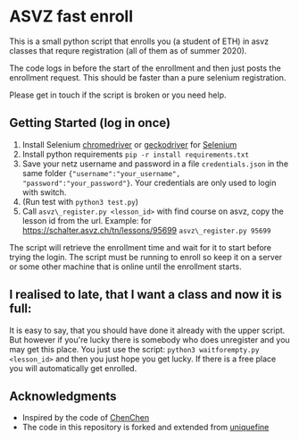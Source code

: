 # ASVZ fast enroll 

This is a small python script that enrolls you (a student of ETH) in asvz classes that requre registration (all of them as of summer 2020).

The code logs in before the start of the enrollment and then just posts the enrollment request. This should be faster than a pure selenium registration.

Please get in touch if the script is broken or you need help. 

## Getting Started (log in once)
1. Install Selenium [chromedriver](https://chromedriver.chromium.org/getting-started#Setup) or [geckodriver](https://github.com/mozilla/geckodriver/releases) for [Selenium](http://www.seleniumhq.org/)
2. Install python requirements `pip -r install requirements.txt`
3. Save your netz username and password in a file `credentials.json` in the same folder ```{"username":"your_username", "password":"your_password"}```. Your credentials are only used to login with switch.
4. (Run test with `python3 test.py`)
5. Call `asvz\_register.py <lesson_id>` with find course on asvz, copy the lesson id from the url. 
   Example: for https://schalter.asvz.ch/tn/lessons/95699 `asvz\_register.py 95699`

The script will retrieve the enrollment time and wait for it to start before trying the login. The script must be running to enroll so keep it on a server or some other machine that is online until the enrollment starts.

## I realised to late, that I want a class and now it is full:
It is easy to say, that you should have done it already with the upper script. But however if you're lucky there is somebody who does unregister and you may get this place. 
You just use the script: `python3 waitforempty.py <lesson_id>` and then you just hope you get lucky. If there is a free place you will automatically get enrolled. 
## Acknowledgments

* Inspired by the code of [ChenChen](https://github.com/ChenchenYo/LoginCode)
* The code in this repository is forked and extended from [uniquefine](https://github.com/uniquefine/asvz_fast_enroll)